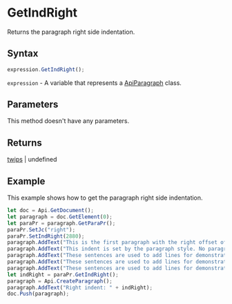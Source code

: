 # GetIndRight

Returns the paragraph right side indentation.

## Syntax

```javascript
expression.GetIndRight();
```

`expression` - A variable that represents a [ApiParagraph](../ApiParagraph.md) class.

## Parameters

This method doesn't have any parameters.

## Returns

[twips](../../Enumeration/twips.md) \| undefined

## Example

This example shows how to get the paragraph right side indentation.

```javascript editor-docx
let doc = Api.GetDocument();
let paragraph = doc.GetElement(0);
let paraPr = paragraph.GetParaPr();
paraPr.SetJc("right");
paraPr.SetIndRight(2880);
paragraph.AddText("This is the first paragraph with the right offset of 2 inches set to it. ");
paragraph.AddText("This indent is set by the paragraph style. No paragraph inline style is applied. ");
paragraph.AddText("These sentences are used to add lines for demonstrative purposes. ");
paragraph.AddText("These sentences are used to add lines for demonstrative purposes. ");
paragraph.AddText("These sentences are used to add lines for demonstrative purposes.");
let indRight = paraPr.GetIndRight();
paragraph = Api.CreateParagraph();
paragraph.AddText("Right indent: " + indRight);
doc.Push(paragraph);
```
